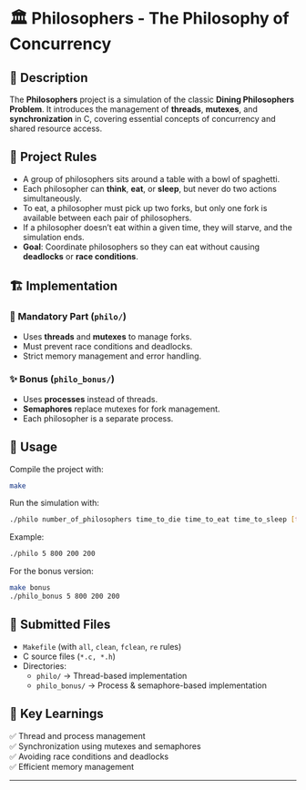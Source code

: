 # 🏛️ Philosophers - The Philosophy of Concurrency

## 📜 Description
The **Philosophers** project is a simulation of the classic **Dining Philosophers Problem**. It introduces the management of **threads**, **mutexes**, and **synchronization** in C, covering essential concepts of concurrency and shared resource access.

## 🔧 Project Rules
- A group of philosophers sits around a table with a bowl of spaghetti.
- Each philosopher can **think**, **eat**, or **sleep**, but never do two actions simultaneously.
- To eat, a philosopher must pick up two forks, but only one fork is available between each pair of philosophers.
- If a philosopher doesn’t eat within a given time, they will starve, and the simulation ends.
- **Goal**: Coordinate philosophers so they can eat without causing **deadlocks** or **race conditions**.

## 🏗️ Implementation
### 🔹 Mandatory Part (`philo/`)
- Uses **threads** and **mutexes** to manage forks.
- Must prevent race conditions and deadlocks.
- Strict memory management and error handling.

### ✨ Bonus (`philo_bonus/`)
- Uses **processes** instead of threads.
- **Semaphores** replace mutexes for fork management.
- Each philosopher is a separate process.

## 📌 Usage
Compile the project with:
```bash
make
```
Run the simulation with:
```bash
./philo number_of_philosophers time_to_die time_to_eat time_to_sleep [times_each_philosopher_must_eat]
```
Example:
```bash
./philo 5 800 200 200
```
For the bonus version:
```bash
make bonus
./philo_bonus 5 800 200 200
```

## 📂 Submitted Files
- `Makefile` (with `all`, `clean`, `fclean`, `re` rules)
- C source files (`*.c, *.h`)
- Directories:
    - `philo/` → Thread-based implementation
    - `philo_bonus/` → Process & semaphore-based implementation

## 🚀 Key Learnings
✅ Thread and process management  
✅ Synchronization using mutexes and semaphores  
✅ Avoiding race conditions and deadlocks  
✅ Efficient memory management

---